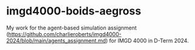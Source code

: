 # imgd4000-boids-aegross
 My work for the agent-based simulation assignment (https://github.com/charlieroberts/imgd4000-2024/blob/main/agents_assignment.md) for IMGD 4000 in D-Term 2024.
